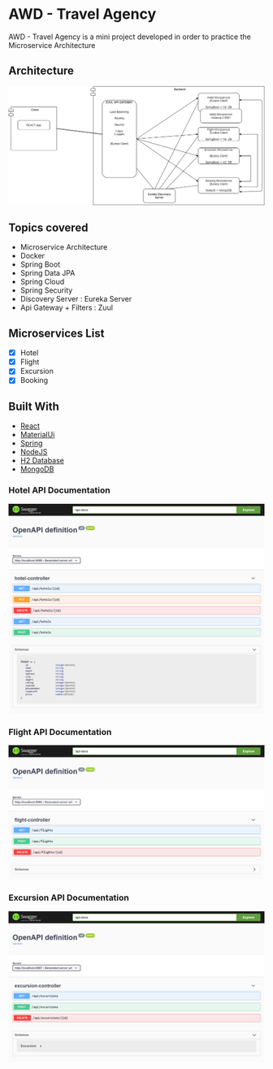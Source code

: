 # AWD - Travel Agency

AWD - Travel Agency is a mini project developed in order to practice the Microservice Architecture

## Architecture

![Architecture!](/assets/Architecture.png)

## Topics covered

- Microservice Architecture
- Docker
- Spring Boot
- Spring Data JPA
- Spring Cloud
- Spring Security
- Discovery Server : Eureka Server
- Api Gateway + Filters : Zuul

## Microservices List

- [x] Hotel
- [x] Flight
- [x] Excursion
- [x] Booking

## Built With

- [React](https://reactjs.org/)
- [MaterialUi](https://mui.com/)
- [Spring](https://spring.io/)
- [NodeJS](https://nodejs.org/en/)
- [H2 Database](https://www.h2database.com)
- [MongoDB](https://www.mongodb.com/)

### Hotel API Documentation

![HotelApi!](/assets/HotelApi.png)

### Flight API Documentation

![FlightApi!](/assets/FlightApi.png)

### Excursion API Documentation

![ExcursionApi!](/assets/ExcursionApi.png)
